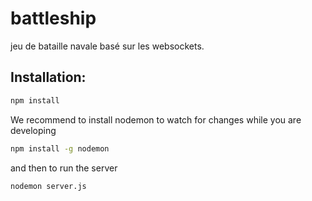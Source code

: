# battleship
jeu de bataille navale basé sur les websockets.

## Installation:

```bash
npm install
```

We recommend to install nodemon to watch for changes while you are developing

```bash
npm install -g nodemon
```

and then to run the server

```bash
nodemon server.js
```



